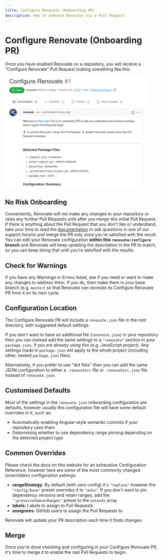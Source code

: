```yaml
---
title: Configure Renovate (Onboarding PR)
description: How to onboard Renovate via a Pull Request
---
```


# Configure Renovate (Onboarding PR)

Once you have enabled Renovate on a repository, you will receive a "Configure Renovate" Pull Request looking something like this:

![Onboarding](assets/images/onboarding.png)

## No Risk Onboarding

Conveniently, Renovate will not make any changes to your repository or raise any further Pull Requests until after you _merge_ this initial Pull Request.
If there is anything about the Pull Request that you don't like or understand, take your time to read the [documentation](https://docs.renovatebot.com) or ask questions in one of our support forums and merge the PR only once you're satisfied with the result.
You can edit your Renovate configuration **within this `renovate/configure` branch** and Renovate will keep updating the description in the PR to match, so you can keep doing that until you're satisfied with the results.

## Check for Warnings

If you have any Warnings or Errors listed, see if you need or want to make any changes to address them.
If you do, then make them in your base branch (e.g. `master`) so that Renovate can recreate its Configure Renovate PR from it on its next cycle.

## Configuration Location

The Configure Renovate PR will include a `renovate.json` file in the root directory, with suggested default settings.

If you don't want to have an additional file (`renovate.json`) in your repository then you can instead add the same settings to a `"renovate"` section in your `package.json`, if you are already using this (e.g. JavaScript project).
Any settings made in `package.json` will apply to the whole project (including other, nested `package.json` files).

Alternatively, if you prefer to use "dot files" then you can add the same JSON configuration to either a `.renovaterc` file or `.renovaterc.json` file instead of `renovate.json`.

## Customised Defaults

Most of the settings in the `renovate.json` onboarding configuration are defaults, however usually this configuration file will have some default overrides in it, such as:

- Automatically enabling Angular-style semantic commits if your repository uses them
- Determining whether to use dependency range pinning depending on the detected project type

## Common Overrides

Please check the docs on this website for an exhaustive Configuration Reference, however here are some of the most commonly changed (overridden) configuration settings:

- **rangeStrategy**: By default (with zero config) it's `"replace"` however the `"config:base"` preset overrides it to `"auto"`. If you don't want to pin dependency versions and retain ranges, add the `":preserveSemverRanges"` preset to the `extends` array
- **labels**: Labels to assign to Pull Requests
- **assignees**: GitHub users to assign the Pull Requests to

Renovate will update your PR description each time it finds changes.

## Merge

Once you're done checking and configuring in your Configure Renovate PR, it's time to merge it to enable the real Pull Requests to begin.
